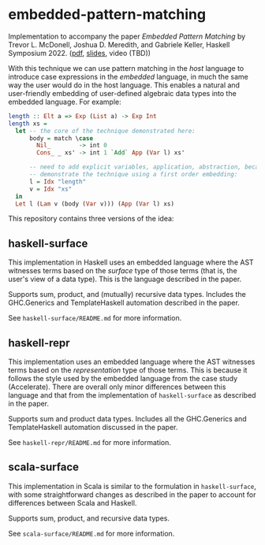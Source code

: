embedded-pattern-matching
=========================

Implementation to accompany the paper _Embedded Pattern Matching_ by Trevor L.
McDonell, Joshua D. Meredith, and Gabriele Keller, Haskell Symposium 2022.
([pdf](https://dl.acm.org/doi/10.1145/3546189.3549917), [slides](https://speakerdeck.com/tmcdonell/embedded-pattern-matching), video (TBD))

<!--
```
@inproceedings{embedded_pattern_matching,
  author    = {McDonell, Trevor L. and Meredith, Joshua D. and Keller, Gabriele},
  title     = {Embedded Pattern Matching},
  year      = {2022},
  doi       = {10.1145/3546189.3549917},
  booktitle = {Haskell Symposium},
  pages     = {123–136},
  numpages  = {14},
}
```
-->

With this technique we can use pattern matching in the _host_ language to
introduce case expressions in the _embedded_ language, in much the same way the
user would do in the host language. This enables a natural and user-friendly
embedding of user-defined algebraic data types into the embedded language. For
example:

```haskell
length :: Elt a => Exp (List a) -> Exp Int
length xs =
  let -- the core of the technique demonstrated here:
      body = match \case
        Nil_        -> int 0
        Cons_ _ xs' -> int 1 `Add` App (Var l) xs'

      -- need to add explicit variables, application, abstraction, because we
      -- demonstrate the technique using a first order embedding:
      l = Idx "length"
      v = Idx "xs"
  in
  Let l (Lam v (body (Var v))) (App (Var l) xs)
```

This repository contains three versions of the idea:

## haskell-surface

This implementation in Haskell uses an embedded language where the AST witnesses
terms based on the _surface_ type of those terms (that is, the user's view of a
data type). This is the language described in the paper.

Supports sum, product, and (mutually) recursive data types. Includes the
GHC.Generics and TemplateHaskell automation described in the paper.

See `haskell-surface/README.md` for more information.


## haskell-repr

This implementation uses an embedded language where the AST witnesses terms
based on the _representation_ type of those terms. This is because it follows
the style used by the embedded language from the case study (Accelerate). There
are overall only minor differences between this language and that from the
implementation of `haskell-surface` as described in the paper.

Supports sum and product data types. Includes all the GHC.Generics and
TemplateHaskell automation discussed in the paper.

See `haskell-repr/README.md` for more information.


## scala-surface

This implementation in Scala is similar to the formulation in `haskell-surface`,
with some straightforward changes as described in the paper to account for
differences between Scala and Haskell.

Supports sum, product, and recursive data types.

See `scala-surface/README.md` for more information.

